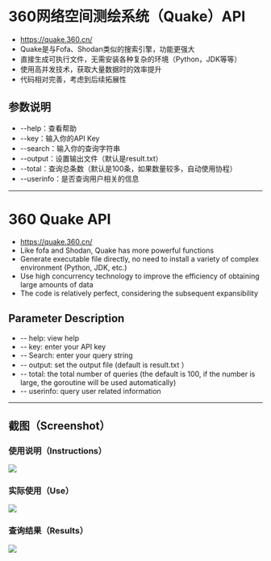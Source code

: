 # 360网络空间测绘系统（Quake）API

- https://quake.360.cn/
- Quake是与Fofa、Shodan类似的搜索引擎，功能更强大
- 直接生成可执行文件，无需安装各种复杂的环境（Python，JDK等等）
- 使用高并发技术，获取大量数据时的效率提升
- 代码相对完善，考虑到后续拓展性

## 参数说明

- --help：查看帮助
- --key：输入你的API Key
- --search：输入你的查询字符串
- --output：设置输出文件（默认是result.txt）
- --total：查询总条数（默认是100条，如果数量较多，自动使用协程）
- --userinfo：是否查询用户相关的信息

---

# 360 Quake API

- https://quake.360.cn/
- Like fofa and Shodan, Quake has more powerful functions
- Generate executable file directly, no need to install a variety of complex environment (Python, JDK, etc.)
- Use high concurrency technology to improve the efficiency of obtaining large amounts of data
- The code is relatively perfect, considering the subsequent expansibility

## Parameter Description

- -- help: view help
- -- key: enter your API key
- -- Search: enter your query string
- -- output: set the output file (default is result.txt ）
- -- total: the total number of queries (the default is 100, if the number is large, the goroutine will be used automatically)
- -- userinfo: query user related information

---

## 截图（Screenshot）

### 使用说明（Instructions）
![](https://xuyiqing-1257927651.cos.ap-beijing.myqcloud.com/quake/quake0.png)

### 实际使用（Use）
![](https://xuyiqing-1257927651.cos.ap-beijing.myqcloud.com/quake/quake1.png)

### 查询结果（Results）
![](https://xuyiqing-1257927651.cos.ap-beijing.myqcloud.com/quake/quake2.png)
